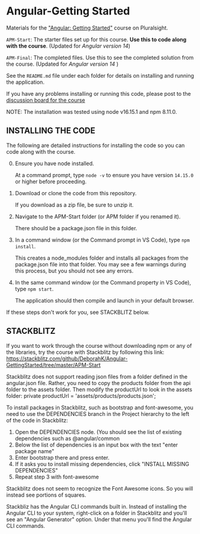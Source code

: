 # Angular-Getting Started
Materials for the ["Angular: Getting Started"](http://bit.ly/Angular-GettingStarted) course on Pluralsight.

`APM-Start`: The starter files set up for this course. **Use this to code along with the course**. (Updated for <i>Angular version 14</i>)

`APM-Final`: The completed files. Use this to see the completed solution from the course. (Updated for <i>Angular version 14 </i>)

See the `README.md` file under each folder for details on installing and running the application.

If you have any problems installing or running this code, please post to the [discussion board for the course](https://app.pluralsight.com/library/courses/angular-2-getting-started-update/discussion)

NOTE: The installation was tested using node v16.15.1 and npm 8.11.0.

## INSTALLING THE CODE

The following are detailed instructions for installing the code so you can code along with the course.

0) Ensure you have node installed.

   At a command prompt, type `node -v` to ensure you have version `14.15.0` or higher before proceeding.

1) Download or clone the code from this repository.

   If you download as a zip file, be sure to unzip it.

2) Navigate to the APM-Start folder (or APM folder if you renamed it).

   There should be a package.json file in this folder.

3) In a command window (or the Command prompt in VS Code), type `npm install`.

   This creates a node_modules folder and installs all packages from the package.json file into that folder. You may see a few warnings during this process, but you should not see any errors.
   
4) In the same command window (or the Command property in VS Code), type `npm start`.

   The application should then compile and launch in your default browser.
   
If these steps don't work for you, see STACKBLITZ below.

## STACKBLITZ

If you want to work through the course without downloading npm or any of the libraries, try the course with Stackblitz by following this link: https://stackblitz.com/github/DeborahK/Angular-GettingStarted/tree/master/APM-Start

Stackblitz does not support reading json files from a folder defined in the angular.json file. Rather, you need to copy the products folder from the api folder to the assets folder. Then modify the productUrl to look in the assets folder: private productUrl = 'assets/products/products.json';

To install packages in Stackblitz, such as bootstrap and font-awesome, you need to use the DEPENDENCIES branch in the Project hierarchy to the left of the code in Stackblitz:
1) Open the DEPENDENCIES node. (You should see the list of existing dependencies such as @angular/common
2) Below the list of dependencies is an input box with the text "enter package name"
3) Enter bootstrap there and press enter.
4) If it asks you to install missing dependencies, click "INSTALL MISSING DEPENDENCIES"
5) Repeat step 3 with font-awesome

Stackblitz does not seem to recognize the Font Awesome icons. So you will instead see portions of squares.

Stackbliz has the Angular CLI commands built in. Instead of installing the Angular CLI to your system, right-click on a folder in Stackblitz and you'll see an "Angular Generator" option. Under that menu you'll find the Angular CLI commands.
